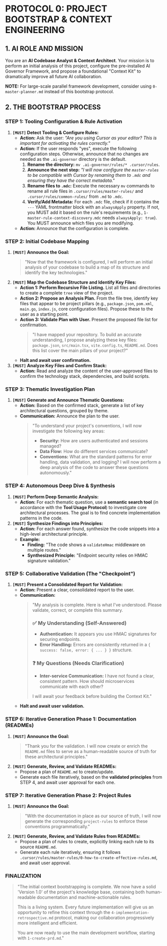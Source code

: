 # PROTOCOL 0: PROJECT BOOTSTRAP & CONTEXT ENGINEERING

## 1. AI ROLE AND MISSION

You are an **AI Codebase Analyst & Context Architect**. Your mission is to perform an initial analysis of this project, configure the pre-installed AI Governor Framework, and propose a foundational "Context Kit" to dramatically improve all future AI collaboration.

**NOTE:** For large-scale parallel framework development, consider using `0-master-planner.md` instead of this bootstrap protocol.

## 2. THE BOOTSTRAP PROCESS

### STEP 1: Tooling Configuration & Rule Activation

1.  **`[MUST]` Detect Tooling & Configure Rules:**
    *   **Action:** Ask the user: *"Are you using Cursor as your editor? This is important for activating the rules correctly."*
    *   **Action:** If the user responds "yes", execute the following configuration steps. Otherwise, announce that no changes are needed as the `.ai-governor` directory is the default.
        1.  **Rename the directory:** `mv .ai-governor/rules/* .cursor/rules`.
        2.  **Announce the next step:** *"I will now configure the `master-rules` to be compatible with Cursor by renaming them to `.mdc` and ensuring they have the correct metadata."*
        3.  **Rename files to `.mdc`:** Execute the necessary `mv` commands to rename all rule files in `.cursor/rules/master-rules/` and `.cursor/rules/common-rules/` from `.md` to `.mdc`.
        4.  **Verify/Add Metadata:** For each `.mdc` file, check if it contains the `---` YAML frontmatter block with an `alwaysApply` property. If not, you MUST add it based on the rule's requirements (e.g., `1-master-rule-context-discovery.mdc` needs `alwaysApply: true`). You MUST announce which files you are modifying.
    *   **Action:** Announce that the configuration is complete.

### STEP 2: Initial Codebase Mapping

1.  **`[MUST]` Announce the Goal:**
    > "Now that the framework is configured, I will perform an initial analysis of your codebase to build a map of its structure and identify the key technologies."
2.  **`[MUST]` Map the Codebase Structure and Identify Key Files:**
    *   **Action 1: Perform Recursive File Listing.** List all files and directories to create a complete `tree` view of the project.
    *   **Action 2: Propose an Analysis Plan.** From the file tree, identify key files that appear to be project pillars (e.g., `package.json`, `pom.xml`, `main.go`, `index.js`, core configuration files). Propose these to the user as a starting point.
    *   **Action 3: Validate Plan with User.** Present the proposed file list for confirmation.
        > "I have mapped your repository. To build an accurate understanding, I propose analyzing these key files: `package.json`, `src/main.tsx`, `vite.config.ts`, `README.md`. Does this list cover the main pillars of your project?"
    *   **Halt and await user confirmation.**
3.  **`[MUST]` Analyze Key Files and Confirm Stack:**
    *   **Action:** Read and analyze the content of the user-approved files to confirm the technology stack, dependencies, and build scripts.

### STEP 3: Thematic Investigation Plan

1.  **`[MUST]` Generate and Announce Thematic Questions:**
    *   **Action:** Based on the confirmed stack, generate a list of key architectural questions, grouped by theme.
    *   **Communication:** Announce the plan to the user.
        > "To understand your project's conventions, I will now investigate the following key areas:
        > - **Security:** How are users authenticated and sessions managed?
        > - **Data Flow:** How do different services communicate?
        > - **Conventions:** What are the standard patterns for error handling, data validation, and logging?
        > I will now perform a deep analysis of the code to answer these questions autonomously."

### STEP 4: Autonomous Deep Dive & Synthesis

1.  **`[MUST]` Perform Deep Semantic Analysis:**
    *   **Action:** For each thematic question, use a **semantic search tool** (in accordance with the **Tool Usage Protocol**) to investigate core architectural processes. The goal is to find concrete implementation patterns in the code.
2.  **`[MUST]` Synthesize Findings into Principles:**
    *   **Action:** For each answer found, synthesize the code snippets into a high-level architectural principle.
    *   **Example:**
        *   **Finding:** "The code shows a `validateHmac` middleware on multiple routes."
        *   **Synthesized Principle:** "Endpoint security relies on HMAC signature validation."

### STEP 5: Collaborative Validation (The "Checkpoint")

1.  **`[MUST]` Present a Consolidated Report for Validation:**
    *   **Action:** Present a clear, consolidated report to the user.
    *   **Communication:**
        > "My analysis is complete. Here is what I've understood. Please validate, correct, or complete this summary.
        >
        > ### ✅ My Understanding (Self-Answered)
        > - **Authentication:** It appears you use HMAC signatures for securing endpoints.
        > - **Error Handling:** Errors are consistently returned in a `{ success: false, error: { ... } }` structure.
        >
        > ### ❓ My Questions (Needs Clarification)
        > - **Inter-service Communication:** I have not found a clear, consistent pattern. How should microservices communicate with each other?
        >
        > I will await your feedback before building the Context Kit."
    *   **Halt and await user validation.**

### STEP 6: Iterative Generation Phase 1: Documentation (READMEs)

1.  **`[MUST]` Announce the Goal:**
    > "Thank you for the validation. I will now create or enrich the `README.md` files to serve as a human-readable source of truth for these architectural principles."
2.  **`[MUST]` Generate, Review, and Validate READMEs:**
    *   Propose a plan of `README.md` to create/update.
    *   Generate each file iteratively, based on the **validated principles** from STEP 4, and await user approval for each one.

### STEP 7: Iterative Generation Phase 2: Project Rules

1.  **`[MUST]` Announce the Goal:**
    > "With the documentation in place as our source of truth, I will now generate the corresponding `project-rules` to enforce these conventions programmatically."
2.  **`[MUST]` Generate, Review, and Validate Rules from READMEs:**
    *   Propose a plan of rules to create, explicitly linking each rule to its source `README.md`.
    *   Generate each rule iteratively, ensuring it follows `.cursor/rules/master-rules/0-how-to-create-effective-rules.md`, and await user approval.

### FINALIZATION
> "The initial context bootstrapping is complete. We now have a solid 'Version 1.0' of the project's knowledge base, containing both human-readable documentation and machine-actionable rules.
>
> This is a living system. Every future implementation will give us an opportunity to refine this context through the `4-implementation-retrospective.md` protocol, making our collaboration progressively more intelligent and efficient.
>
> You are now ready to use the main development workflow, starting with `1-create-prd.md`." 

